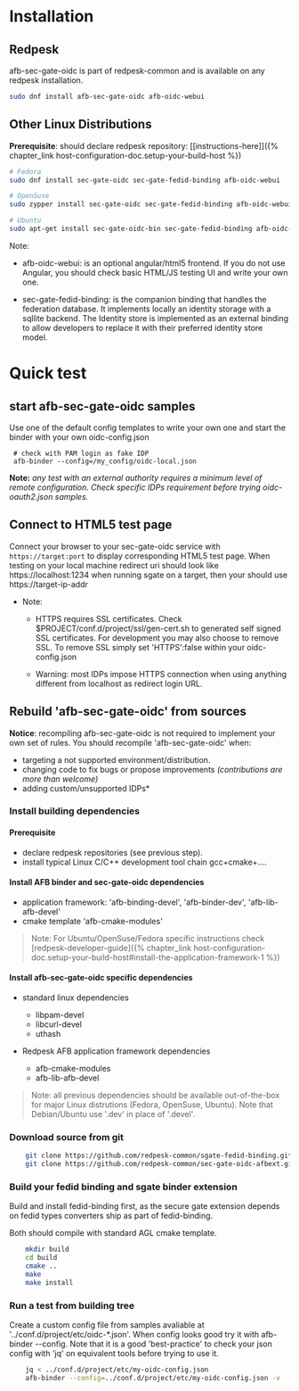 # Installation

## Redpesk

afb-sec-gate-oidc is part of redpesk-common and is available on any redpesk installation.

```bash
sudo dnf install afb-sec-gate-oidc afb-oidc-webui
```

## Other Linux Distributions

**Prerequisite**: should declare redpesk repository: [[instructions-here]]({% chapter_link host-configuration-doc.setup-your-build-host %})

```bash
# Fedora
sudo dnf install sec-gate-oidc sec-gate-fedid-binding afb-oidc-webui

# OpenSuse
sudo zypper install sec-gate-oidc sec-gate-fedid-binding afb-oidc-webui

# Ubuntu
sudo apt-get install sec-gate-oidc-bin sec-gate-fedid-binding afb-oidc-webui
```

Note:

* afb-oidc-webui: is an optional angular/html5 frontend. If you do not use Angular, you should check basic HTML/JS testing UI and write your own one.

* sec-gate-fedid-binding: is the companion binding that handles the federation database.  It implements locally an identity storage with a sqllite backend. The Identity store is implemented as an external binding to allow developers to replace it with their preferred identity store model.

# Quick test

## start afb-sec-gate-oidc samples
Use one of the default config templates to write your own one and start the binder with your own oidc-config.json

```
 # check with PAM login as fake IDP
 afb-binder --config=/my_config/oidc-local.json
```
**Note:** *any test with an external authority requires a minimum level of remote configuration. Check specific IDPs requirement before trying oidc-oauth2.json samples.*

## Connect to HTML5 test page

Connect your browser to your sec-gate-oidc service with ```https://target:port``` to display corresponding HTML5 test page. When testing on your local machine redirect uri should look like https://localhost:1234 when running sgate on a target, then your should use https://target-ip-addr

* Note:

    * HTTPS requires SSL certificates. Check $PROJECT/conf.d/project/ssl/gen-cert.sh to generated self signed SSL certificates. For development you may also choose to remove SSL. To remove SSL simply set 'HTTPS':false within your oidc-config.json

    * Warning: most IDPs impose HTTPS connection when using anything different from localhost as redirect login URL.


## Rebuild 'afb-sec-gate-oidc' from sources

**Notice**: recompiling afb-sec-gate-oidc is not required to implement your own set of rules. You should recompile 'afb-sec-gate-oidc' when:

* targeting a not supported environment/distribution.
* changing code to fix bugs or propose improvements *(contributions are more than welcome)*
* adding custom/unsupported IDPs*

### Install building dependencies

#### Prerequisite

* declare redpesk repositories (see previous step).
* install typical Linux C/C++ development tool chain gcc+cmake+....

#### Install AFB binder and sec-gate-oidc dependencies

* application framework: 'afb-binding-devel', 'afb-binder-dev', 'afb-lib-afb-devel'
* cmake template 'afb-cmake-modules'

>Note: For Ubuntu/OpenSuse/Fedora specific instructions check [redpesk-developer-guide]({% chapter_link host-configuration-doc.setup-your-build-host#install-the-application-framework-1 %})

#### Install afb-sec-gate-oidc specific dependencies

* standard linux dependencies
    * libpam-devel
    * libcurl-devel
    * uthash

* Redpesk AFB application framework dependencies
    * afb-cmake-modules
    * afb-lib-afb-devel

>Note: all previous dependencies should be available out-of-the-box for major Linux distrutions (Fedora, OpenSuse, Ubuntu). Note that Debian/Ubuntu use '.dev' in place of '.devel'.

### Download source from git

```bash
    git clone https://github.com/redpesk-common/sgate-fedid-binding.git
    git clone https://github.com/redpesk-common/sec-gate-oidc-afbext.git
```

### Build your fedid binding and sgate binder extension

Build and install fedid-binding first, as the secure gate extension depends on fedid types converters ship as part of fedid-binding.

Both should compile with standard AGL cmake template.

```bash
    mkdir build
    cd build
    cmake ..
    make
    make install
```

### Run a test from building tree

Create a custom config file from samples avaliable at '../conf.d/project/etc/oidc-*.json'. When config looks good try it with afb-binder --config. Note that it is a good 'best-practice' to check your json config with 'jq' on equivalent tools before trying to use it.

```bash
    jq < ../conf.d/project/etc/my-oidc-config.json
    afb-binder --config=../conf.d/project/etc/my-oidc-config.json -v
```
